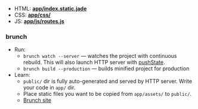 - HTML: **[app/index.static.jade](app/index.static.jade)**
- CSS: **[app/css/](app/css/)**
- JS: **[app/js/routes.js](app/js/routes.js)**

### brunch

* Run:
    * `brunch watch --server` — watches the project with continuous rebuild. This will also launch HTTP server with [pushState](https://developer.mozilla.org/en-US/docs/Web/Guide/API/DOM/Manipulating_the_browser_history).
    * `brunch build --production` — builds minified project for production
* Learn:
    * `public/` dir is fully auto-generated and served by HTTP server.  Write your code in `app/` dir.
    * Place static files you want to be copied from `app/assets/` to `public/`.
    * [Brunch site](http://brunch.io)
